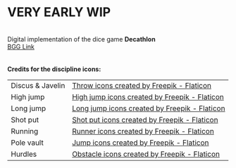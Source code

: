 <h1>VERY EARLY WIP</h1><br>
Digital implementation of the dice game <b>Decathlon</b><br>
<a href="https://boardgamegeek.com/boardgame/6955/reiner-knizias-decathlon">BGG Link</a>
<br><br><br>
<b>Credits for the discipline icons:</b><br>
<table>
  <tr>
    <td>Discus & Javelin</td>
    <td><a href="https://www.flaticon.com/free-icons/throw" title="throw icons">Throw icons created by Freepik - Flaticon</a></td>
  </tr>
  <tr>
    <td>High jump</td>
    <td><a href="https://www.flaticon.com/free-icons/high-jump" title="high jump icons">High jump icons created by Freepik - Flaticon</a></td>
  </tr>
  <tr>
    <td>Long jump</td>
    <td><a href="https://www.flaticon.com/free-icons/long-jump" title="long jump icons">Long jump icons created by Freepik - Flaticon</a></td>
  </tr>
  <tr>
    <td>Shot put</td>
    <td><a href="https://www.flaticon.com/free-icons/shot-put" title="shot put icons">Shot put icons created by Freepik - Flaticon</a></td>
  </tr>
  <tr>
  <tr>
    <td>Running</td>
    <td><a href="https://www.flaticon.com/free-icons/runner" title="runner icons">Runner icons created by Freepik - Flaticon</a></td>
  </tr>
  <tr>
  <tr>
    <td>Pole vault</td>
    <td><a href="https://www.flaticon.com/free-icons/jump" title="jump icons">Jump icons created by Freepik - Flaticon</a></td>
  </tr>
  <tr>
  <tr>
    <td>Hurdles</td>
    <td><a href="https://www.flaticon.com/free-icons/obstacle" title="obstacle icons">Obstacle icons created by Freepik - Flaticon</a></td>
  </tr>
</table>
